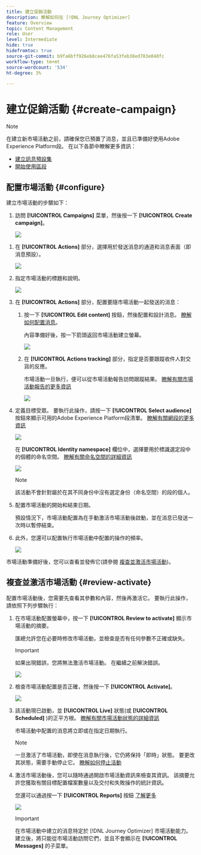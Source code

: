 ```yaml
---
title: 建立促銷活動
description: 瞭解如何在 [!DNL Journey Optimizer]
feature: Overview
topic: Content Management
role: User
level: Intermediate
hide: true
hidefromtoc: true
source-git-commit: b9fa6bff926eb8cee476fa53feb38ed783e048fc
workflow-type: tm+mt
source-wordcount: '534'
ht-degree: 3%

---
```



# 建立促銷活動 {#create-campaign}

>[!NOTE]
>
>在建立新市場活動之前，請確保您已預置了消息，並且已準備好使用Adobe Experience Platform段。 在以下各節中瞭解更多資訊：
>
>* [建立訊息預設集](../configuration/message-presets.md)
>* [開始使用區段](../segment/about-segments.md)


## 配置市場活動 {#configure}

建立市場活動的步驟如下：

1. 訪問 **[!UICONTROL Campaigns]** 菜單，然後按一下 **[!UICONTROL Create campaign]**。

   ![](assets/create-campaign.png)

<!--1. In the **[!UICONTROL Properties]** section, specify when you want to execute the campaign:

    * **[!UICONTROL Scheduled]**: execute the campaign immediately or on a specified date,
    * **[!UICONTROL API-triggered]**: execute the campaign using an API call. In this case, profiles to be targeted and triggers for actions need to be set via the API call.-->

1. 在 **[!UICONTROL Actions]** 部分，選擇用於發送消息的通道和消息表面（即消息預設）。

   ![](assets/create-campaign-action.png)

1. 指定市場活動的標題和說明。

   <!--To test the content of your message, toggle the **[!UICONTROL Content experiment]** option on. This allows you to test multiple variables of a delivery on populations samples, in order to define which treatment has the biggest impact on the targeted population.[Learn more about content experiment](../campaigns/content-experiment.md).-->

   ![](assets/create-campaign-properties.png)

1. 在 **[!UICONTROL Actions]** 部分，配置要隨市場活動一起發送的消息：

   1. 按一下 **[!UICONTROL Edit content]** 按鈕，然後配置和設計消息。 [瞭解如何配置消息](../messages/get-started-content.md)。

      內容準備好後，按一下箭頭返回市場活動建立螢幕。

      ![](assets/create-campaign-design.png)

   1. 在 **[!UICONTROL Actions tracking]** 部分，指定是否要跟蹤收件人對交貨的反應。

      市場活動一旦執行，便可以從市場活動報告訪問跟蹤結果。 [瞭解有關市場活動報告的更多資訊](campaign-global-report.md)

      ![](assets/create-campaign-action-properties.png)

1. 定義目標受眾。 要執行此操作，請按一下 **[!UICONTROL Select audience]** 按鈕來顯示可用的Adobe Experience Platform段清單。 [瞭解有關網段的更多資訊](../segment/about-segments.md)

   ![](assets/create-campaign-audience.png)

   <!--By default, the targeted audience for in-app messages includes all the users of the selected mobile application.-->

   在 **[!UICONTROL Identity namespace]** 欄位中，選擇要用於標識選定段中的個體的命名空間。 [瞭解有關命名空間的詳細資訊](../event/about-creating.md#select-the-namespace)

   ![](assets/create-campaign-namespace.png)

   >[!NOTE]
   >
   >該活動不會針對屬於在其不同身份中沒有選定身份（命名空間）的段的個人。 <!--info vue dans section journeys, read segment-->

   <!--If you are creating a campaign to send an in-app message, you can choose how and when the message will be shown to the audience using existing mobile app triggers.-->
   <!-- where are triggers configured?-->

1. 配置市場活動的開始和結束日期。

   預設情況下，市場活動配置為在手動激活市場活動後啟動，並在消息已發送一次時以暫停結束。

1. 此外，您還可以配置執行市場活動中配置的操作的頻率。

   ![](assets/create-campaign-schedule.png)

市場活動準備好後，您可以查看並發佈它(請參閱 [複查並激活市場活動](#review-activate))。

## 複查並激活市場活動 {#review-activate}

配置市場活動後，您需要先查看其參數和內容，然後再激活它。 要執行此操作，請依照下列步驟執行：

1. 在市場活動配置螢幕中，按一下 **[!UICONTROL Review to activate]** 顯示市場活動的摘要。

   匯總允許您在必要時修改市場活動，並檢查是否有任何參數不正確或缺失。

   >[!IMPORTANT]
   >
   >如果出現錯誤，您將無法激活市場活動。 在繼續之前解決錯誤。

   ![](assets/create-campaign-alerts.png)

1. 檢查市場活動配置是否正確，然後按一下 **[!UICONTROL Activate]**。

   ![](assets/create-campaign-review.png)

1. 該活動現已啟動，並 **[!UICONTROL Live]** 狀態(或 **[!UICONTROL Scheduled]**  )的正平方根。 [瞭解有關市場活動狀態的詳細資訊](get-started-with-campaigns.md#statuses)

   市場活動中配置的消息將立即或在指定日期執行。

   >[!NOTE]
   >
   >一旦激活了市場活動，即使在消息執行後，它仍將保持「即時」狀態。 要更改其狀態，需要手動停止它。 [瞭解如何停止活動](modify-stop-campaign.md)

1. 激活市場活動後，您可以隨時通過開啟市場活動資訊來檢查其資訊。 該摘要允許您獲取有關目標配置檔案數量以及交付和失敗操作的統計資訊。

   您還可以通過按一下 **[!UICONTROL Reports]** 按鈕 [了解更多](campaign-global-report.md)

   ![](assets/create-campaign-summary.png)

   >[!IMPORTANT]
   >
   >在市場活動中建立的消息特定於 [!DNL Journey Optimizer] 市場活動能力。 建立後，將只能從市場活動訪問它們，並且不會顯示在 **[!UICONTROL Messages]** 的子菜單。